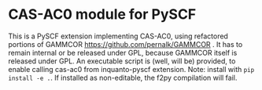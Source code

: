 # CAS-AC0 module for PySCF
This is a PySCF extension implementing CAS-AC0, using refactored portions of GAMMCOR https://github.com/pernalk/GAMMCOR .
It has to remain internal or be released under GPL, because GAMMCOR itself is released under GPL.
An executable script is (well, will be) provided, to enable calling cas-ac0 from inquanto-pyscf extension.
Note: install with `pip install -e .`. If installed as non-editable, the f2py compilation will fail.
